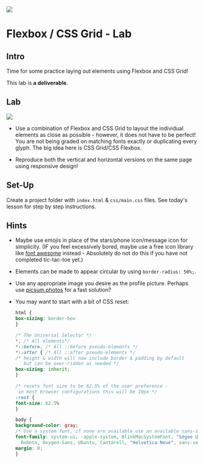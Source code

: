 <img src="https://i.imgur.com/qsSi07H.png">

# Flexbox / CSS Grid - Lab

## Intro

Time for some practice laying out elements using Flexbox and CSS Grid!

This lab is **a deliverable**.

## Lab

<img src="https://i.imgur.com/N4RdHqp.jpg">

- Use a combination of Flexbox and CSS Grid to layout the individual elements as close as possible - however, it does not have to be perfect! You are not being graded on matching fonts exactly or duplicating every glyph. The big idea here is CSS Grid/CSS Flexbox.

- Reproduce both the vertical and horizontal versions on the same page using responsive design!

## Set-Up

Create a project folder with `index.html` & `css/main.css` files. See today's lesson for step by step instructions.

## Hints

- Maybe use emojis in place of the stars/phone icon/message icon for simplicity. (IF you feel excessively bored, maybe use a free icon library like [font awesome](https://fontawesome.com) instead - Absolutely do not do this if you have not completed tic-tac-toe yet.)

- Elements can be made to appear circular by using `border-radius: 50%;`.

- Use any appropriate image you desire as the profile picture. Perhaps use [picsum.photos](https://picsum.photos) for a fast solution?

- You may want to start with a bit of CSS reset:

	```css
	html {
    box-sizing: border-box
  }
  
  /* The Universal Selector */
  *, /* All elements*/
  *::before, /* All ::before pseudo-elements */
  *::after { /* All ::after pseudo-elements */
    /* height & width will now include border & padding by default
       but can be over-ridden as needed */
    box-sizing: inherit;
  }
  
  /* resets font size to be 62.5% of the user preference - 
     in most browser configurations this will be 10px */
  :root {
    font-size: 62.5%
  }
  
  body {
    background-color: gray;
  /* Use a system font, if none are available use an available sans-sarif   font */
    font-family: system-ui, -apple-system, BlinkMacSystemFont, "Segoe UI",
      Roboto, Oxygen-Sans, Ubuntu, Cantarell, "Helvetica Neue", sans-serif;
    margin: 0;
  }
	```
